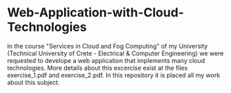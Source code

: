 # Web-Application-with-Cloud-Technologies
In the course "Services in Cloud and Fog Computing" of my University (Technical University of Crete - Electrical & Computer Engineering) we were requested to develope a web application that implements many cloud technologies. More details about this excercise exist at the files exercise_1.pdf and exercise_2.pdf. In this repository it is placed all my work about this subject.
